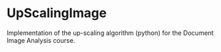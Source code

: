 # UpScalingImage
Implementation of the up-scaling algorithm (python) for the Document Image Analysis course.
